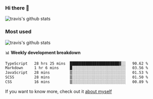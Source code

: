 ### Hi there 👋

<!--
**HondryTravis/HondryTravis** is a ✨ _special_ ✨ repository because its `README.md` (this file) appears on your GitHub profile.

Here are some ideas to get you started:

- 🔭 I’m currently working on ...
- 🌱 I’m currently learning ...
- 👯 I’m looking to collaborate on ...
- 🤔 I’m looking for help with ...
- 💬 Ask me about ...
- 📫 How to reach me: ...
- 😄 Pronouns: ...
- ⚡ Fun fact: ...
-->

![travis's github stats](https://github-readme-stats.vercel.app/api?username=HondryTravis&hide=stars)
### Most used
![travis's github stats](https://github-readme-stats.anuraghazra1.vercel.app/api/top-langs/?username=HondryTravis&layout=compact&hide_title=true)

📊 **Weekly development breakdown**

<!--START_SECTION:waka-->

```txt
TypeScript   28 hrs 25 mins  ██████████████████████▓░░   90.62 %
Markdown     1 hr 6 mins     █░░░░░░░░░░░░░░░░░░░░░░░░   03.56 %
JavaScript   28 mins         ▒░░░░░░░░░░░░░░░░░░░░░░░░   01.53 %
SCSS         28 mins         ▒░░░░░░░░░░░░░░░░░░░░░░░░   01.50 %
CSS          16 mins         ▒░░░░░░░░░░░░░░░░░░░░░░░░   00.89 %
```

<!--END_SECTION:waka-->

If you want to know more, check out it [about myself](https://hondrytravis.github.io/)
